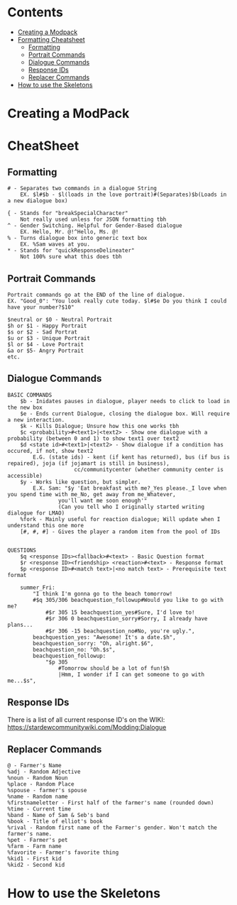 # Contents
- [Creating a Modpack](#creating-a-modpack)
- [Formatting Cheatsheet](#cheatsheet)
  	- [Formatting](#formatting) 
 	- [Portrait Commands](#portrait-commands) 
  	- [Dialogue Commands](#dialogue-commands)
   	- [Response IDs](#response-ids)
    - [Replacer Commands](#replacer-commands) 
- [How to use the Skeletons](#how-to-use-the-skeletons)


# Creating a ModPack

# CheatSheet
Formatting
------------------------------------------------------------------------------------------------------------------------------------------------------------------------------------------
	# - Separates two commands in a dialogue String
		EX. $l#$b - $l(loads in the love portrait)#(Separates)$b(Loads in a new dialogue box) 

	{ - Stands for "breakSpecialCharacter"
		Not really used unless for JSON formatting tbh
	^ - Gender Switching. Helpful for Gender-Based dialogue
		EX. Hello, Mr. @!^Hello, Ms. @!
	% - Turns dialogue box into generic text box
		EX. %Sam waves at you.
	* - Stands for "quickResponseDelineater"
		Not 100% sure what this does tbh
		

Portrait Commands
------------------------------------------------------------------------------------------------------------------------------------------------------------------------------------------
	Portrait commands go at the END of the line of dialogue. 
	EX. "Good_0": "You look really cute today. $l#$e Do you think I could have your number?$10"  

	$neutral or $0 - Neutral Portrait
	$h or $1 - Happy Portrait
	$s or $2 - Sad Portrat
	$u or $3 - Unique Portrait
	$l or $4 - Love Portrait
	&a or $5- Angry Portrait
	etc.


Dialogue Commands
------------------------------------------------------------------------------------------------------------------------------------------------------------------------------------------
	BASIC COMMANDS
		$b - Inidates pauses in dialogue, player needs to click to load in the new box
		$e - Ends current Dialogue, closing the dialogue box. Will require a new interaction.
		$k - Kills Dialogue; Unsure how this one works tbh 
		$c <probability>#<text1>|<text2> - Show one dialogue with a probability (between 0 and 1) to show text1 over text2
		$d <state id>#<text1>|<text2> - Show dialogue if a condition has occured, if not, show text2
			E.G. (state ids) - kent (if kent has returned), bus (if bus is repaired), joja (if jojamart is still in business), 
                         cc/communitycenter (whether community center is accessible) 
		$y - Works like question, but simpler. 
			E.X. Sam: "$y 'Eat breakfast with me?_Yes please._I love when you spend time with me_No, get away from me_Whatever, 
                    you'll want me soon enough'"
                    (Can you tell who I originally started writing dialogue for LMAO)
		%fork - Mainly useful for reaction dialogue; Will update when I understand this one more
		[#, #, #] - Gives the player a random item from the pool of IDs


	QUESTIONS
		$q <response IDs><fallback>#<text> - Basic Question format
		$r <response ID><friendship> <reaction>#<text> - Response format
		$p <response ID>#<match text>|<no match text> - Prerequisite text format

		summer_Fri:
			"I think I'm gonna go to the beach tomorrow!
			#$q 305/306 beachquestion_followup#Would you like to go with me?
				#$r 305 15 beachquestion_yes#Sure, I'd love to!
				#$r 306 0 beachquestion_sorry#Sorry, I already have plans...
				#$r 306 -15 beachquestion_no#No, you're ugly.",
			beachquestion_yes: "Awesome! It's a date.$h",
			beachquestion_sorry: "Oh, alright.$6",
			beachquestion_no: "Oh.$s",
			beachquestion_followup:
				"$p 305
					#Tomorrow should be a lot of fun!$h
					|Hmm, I wonder if I can get someone to go with me...$s",


Response IDs
------------------------------------------------------------------------------------------------------------------------------------------------------------------------------------------
There is a list of all current response ID's on the WIKI: https://stardewcommunitywiki.com/Modding:Dialogue


Replacer Commands
------------------------------------------------------------------------------------------------------------------------------------------------------------------------------------------
	@ - Farmer's Name
	%adj - Random Adjective
	%noun - Random Noun
	%place - Random Place
	%spouse - farmer's spouse
	%name - Random name
	%firstnameletter - First half of the farmer's name (rounded down)
	%time - Current time
	%band - Name of Sam & Seb's band
	%book - Title of elliot's book
	%rival - Random first name of the Farmer's gender. Won't match the farmer's name.
	%pet - Farmer's pet 
	%farm - Farm name
	%favorite - Farmer's favorite thing
	%kid1 - First kid
	%kid2 - Second kid

# How to use the Skeletons
